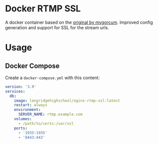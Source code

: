 # Docker RTMP SSL

A docker container based on the [original by mvgorcum](https://github.com/mvgorcum/docker-nginx-ts). Improved config generation and support for SSL for the stream urls.

# Usage

## Docker Compose

Create a `docker-compose.yml` with this content:

```yml
version: '3.9'
services:
  db:
    image: longridgehighschool/nginx-rtmp-ssl:latest
    restart: always
    environment:
      SERVER_NAME: rtmp.example.com
    volumes:
      - /path/to/certs:/var/ssl
    ports:
      - '1935:1935'
      - '8443:443'
```

<!--
Removed Packages:

isl \
-->